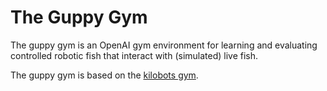 The Guppy Gym
=============

The guppy gym is an OpenAI gym environment for learning
and evaluating controlled robotic fish that interact with
(simulated) live fish.

The guppy gym is based on the [kilobots gym](https://github.com/gregorgebhardt/gym-kilobots).